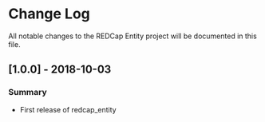 # Change Log
All notable changes to the REDCap Entity project will be documented in this file.

## [1.0.0] - 2018-10-03
### Summary
 - First release of redcap_entity
